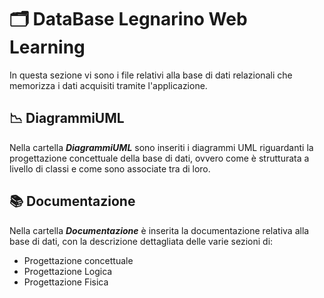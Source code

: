 # 🗂️ DataBase Legnarino Web Learning
In questa sezione vi sono i file relativi alla base di dati relazionali che memorizza i dati acquisiti tramite l'applicazione.
## 📉 DiagrammiUML
Nella cartella **_DiagrammiUML_** sono inseriti i diagrammi UML riguardanti la progettazione concettuale della base di dati, ovvero come è strutturata a livello di classi e come sono associate tra di loro.
## 📚 Documentazione
Nella cartella **_Documentazione_** è inserita la documentazione relativa alla base di dati, con la descrizione dettagliata delle varie sezioni di:
- Progettazione concettuale
- Progettazione Logica
- Progettazione Fisica

